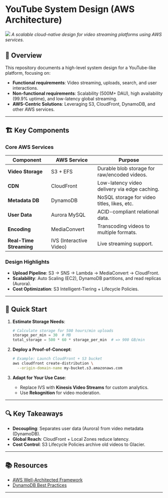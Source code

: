 
# YouTube System Design (AWS Architecture)

![](https://i.postimg.cc/Zq29qRHx/01-Architecture-Flow.png)
*A scalable cloud-native design for video streaming platforms using AWS services.*

## 📌 Overview
This repository documents a high-level system design for a YouTube-like platform, focusing on:
- **Functional requirements**: Video streaming, uploads, search, and user interactions.
- **Non-functional requirements**: Scalability (500M+ DAU), high availability (99.9% uptime), and low-latency global streaming.
- **AWS-Centric Solutions**: Leveraging S3, CloudFront, DynamoDB, and other AWS services.

---

## 🏗️ Key Components

### Core AWS Services
| Component               | AWS Service              | Purpose                                  |
|-------------------------|--------------------------|------------------------------------------|
| **Video Storage**       | S3 + EFS                 | Durable blob storage for raw/encoded videos. |
| **CDN**                 | CloudFront               | Low-latency video delivery via edge caching. |
| **Metadata DB**         | DynamoDB                 | NoSQL storage for video titles, likes, etc. |
| **User Data**           | Aurora MySQL             | ACID-compliant relational data.          |
| **Encoding**            | MediaConvert             | Transcoding videos to multiple formats.  |
| **Real-Time Streaming** | IVS (Interactive Video)  | Live streaming support.                  |

### Design Highlights
- **Upload Pipeline**: S3 → SNS → Lambda → MediaConvert → CloudFront.
- **Scalability**: Auto Scaling (EC2), DynamoDB partitions, and read replicas (Aurora).
- **Cost Optimization**: S3 Intelligent-Tiering + Lifecycle Policies.

---

## 🚀 Quick Start
1. **Estimate Storage Needs**:
   ```python
   # Calculate storage for 500 hours/min uploads
   storage_per_min = 30  # MB
   total_storage = 500 * 60 * storage_per_min  # => 900 GB/min
   ```

2. **Deploy a Proof-of-Concept**:
   ```bash
   # Example: Launch CloudFront + S3 bucket
   aws cloudfront create-distribution \
     --origin-domain-name my-bucket.s3.amazonaws.com
   ```

3. **Adapt for Your Use Case**:
   - Replace IVS with **Kinesis Video Streams** for custom analytics.
   - Use **Rekognition** for video moderation.

---

## 🔍 Key Takeaways
- **Decoupling**: Separates user data (Aurora) from video metadata (DynamoDB).
- **Global Reach**: CloudFront + Local Zones reduce latency.
- **Cost Control**: S3 Lifecycle Policies archive old videos to Glacier.

---

## 📚 Resources
- [AWS Well-Architected Framework](https://aws.amazon.com/architecture/well-architected/)
- [DynamoDB Best Practices](https://docs.aws.amazon.com/amazondynamodb/latest/developerguide/best-practices.html)

---
